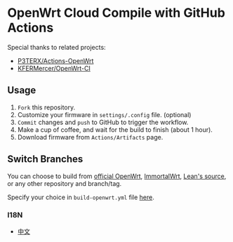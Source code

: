 # OpenWrt Cloud Compile with GitHub Actions

Special thanks to related projects:
- [P3TERX/Actions-OpenWrt](https://github.com/P3TERX/Actions-OpenWrt)
- [KFERMercer/OpenWrt-CI](https://github.com/KFERMercer/OpenWrt-CI)

## Usage

1. `Fork` this repository.
2. Customize your firmware in `settings/.config` file. (optional)
3. `Commit` changes and `push` to GitHub to trigger the workflow.
4. Make a cup of coffee, and wait for the build to finish (about 1 hour).
5. Download firmware from `Actions/Artifacts` page.

## Switch Branches

You can choose to build from
[official OpenWrt](https://github.com/openwrt/openwrt),
[ImmortalWrt](https://github.com/immortalwrt/immortalwrt),
[Lean's source](https://github.com/coolsnowwolf/lede),
or any other repository and branch/tag.

Specify your choice in `build-openwrt.yml` file
[here](https://github.com/muhac/openwrt-action/blob/main/.github/workflows/build.yml#L60-L61).

### I18N
- [中文](README_zhCN.md)
